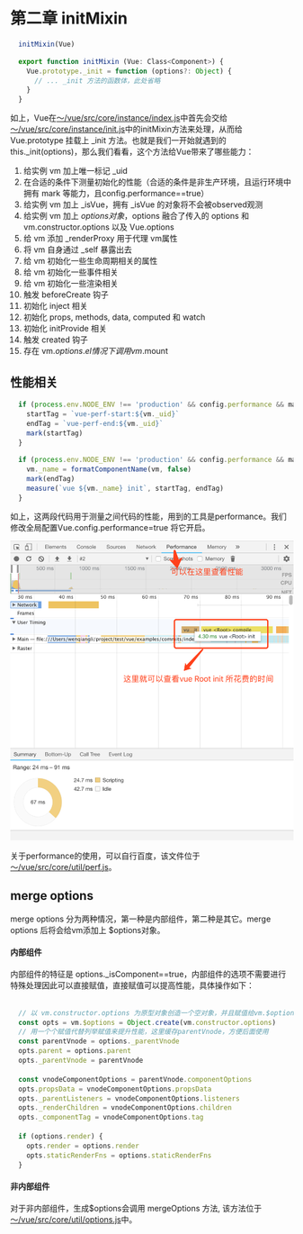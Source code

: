 # 第二章 initMixin

```javascript
  initMixin(Vue)
```
```javascript
  export function initMixin (Vue: Class<Component>) {
    Vue.prototype._init = function (options?: Object) {
      // ... _init 方法的函数体，此处省略
    }
  }
```
如上，Vue在[～/vue/src/core/instance/index.js](../../core/instance/#index)中首先会交给[～/vue/src/core/instance/init.js](../../core/instance/init.html)中的initMixin方法来处理，从而给 Vue.prototype 挂载上 _init 方法。也就是我们一开始就遇到的this._init(options)，那么我们看看，这个方法给Vue带来了哪些能力：
1. 给实例 vm 加上唯一标记 _uid
2. 在合适的条件下测量初始化的性能（合适的条件是非生产环境，且运行环境中拥有 mark 等能力，且config.performance==true）
3. 给实例 vm 加上 _isVue，拥有 _isVue 的对象将不会被observed观测
4. 给实例 vm 加上 $options 对象，$options 融合了传入的 options 和 vm.constructor.options 以及 Vue.options
5. 给 vm 添加 _renderProxy 用于代理 vm属性
6. 将 vm 自身通过 _self 暴露出去
7. 给 vm 初始化一些生命周期相关的属性
8. 给 vm 初始化一些事件相关
9. 给 vm 初始化一些渲染相关
10. 触发 beforeCreate 钩子
11. 初始化 inject 相关
12. 初始化 props, methods, data, computed 和 watch
12. 初始化 initProvide 相关
13. 触发 created 钩子
14. 存在 vm.$options.el 情况下 调用 vm.$mount

## 性能相关 

```javascript
  if (process.env.NODE_ENV !== 'production' && config.performance && mark) {
    startTag = `vue-perf-start:${vm._uid}`
    endTag = `vue-perf-end:${vm._uid}`
    mark(startTag)
  }
```

```javascript
  if (process.env.NODE_ENV !== 'production' && config.performance && mark) {
    vm._name = formatComponentName(vm, false)
    mark(endTag)
    measure(`vue ${vm._name} init`, startTag, endTag)
  }
```

如上，这两段代码用于测量之间代码的性能，用到的工具是performance。我们修改全局配置Vue.config.performance=true 将它开启。

![mark](./imgs/mark.png)

关于performance的使用，可以自行百度，该文件位于[～/vue/src/core/util/perf.js](../..//core/util/perf.html)。

## merge options
merge options 分为两种情况，第一种是内部组件，第二种是其它。merge options 后将会给vm添加上 $options对象。
#### 内部组件
内部组件的特征是 options._isComponent==true，内部组件的选项不需要进行特殊处理因此可以直接赋值，直接赋值可以提高性能，具体操作如下：
```javascript

  // 以 vm.constructor.options 为原型对象创造一个空对象，并且赋值给vm.$options
  const opts = vm.$options = Object.create(vm.constructor.options)
  // 用一个个赋值代替列举赋值来提升性能，这里缓存parentVnode，方便后面使用
  const parentVnode = options._parentVnode
  opts.parent = options.parent
  opts._parentVnode = parentVnode

  const vnodeComponentOptions = parentVnode.componentOptions
  opts.propsData = vnodeComponentOptions.propsData
  opts._parentListeners = vnodeComponentOptions.listeners
  opts._renderChildren = vnodeComponentOptions.children
  opts._componentTag = vnodeComponentOptions.tag

  if (options.render) {
    opts.render = options.render
    opts.staticRenderFns = options.staticRenderFns
  }
```
#### 非内部组件
对于非内部组件，生成$options会调用 mergeOptions 方法, 该方法位于[～/vue/src/core/util/options.js](../..//core/util/options.html)中。